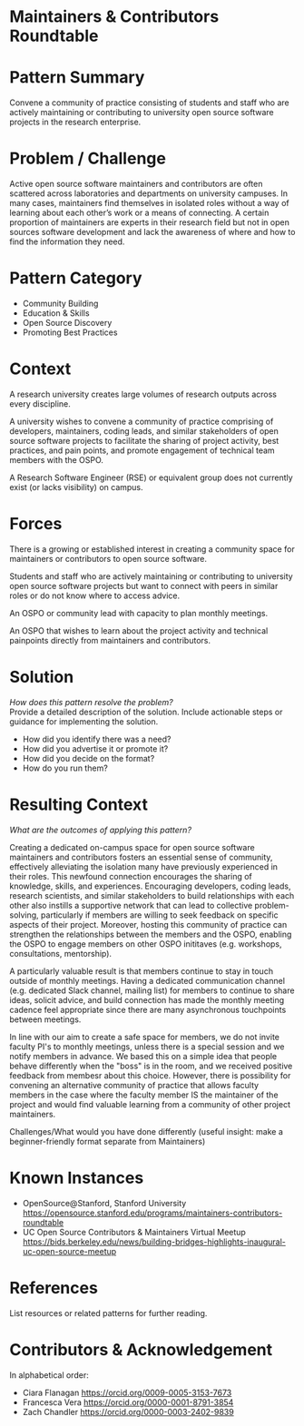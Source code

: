 # Maintainers & Contributors Roundtable

# Pattern Summary

Convene a community of practice consisting of students and staff who are actively maintaining or contributing to university open source software projects in the research enterprise.

# Problem / Challenge

Active open source software maintainers and contributors are often scattered across laboratories and departments on university campuses. In many cases, maintainers find themselves in isolated roles without a way of learning about each other’s work or a means of connecting. A certain proportion of maintainers are experts in their research field but not in open sources software development and lack the awareness of where and how to find the information they need.

# Pattern Category

- Community Building
- Education & Skills
- Open Source Discovery
- Promoting Best Practices
   
# Context

A research university creates large volumes of research outputs across every discipline.

A university wishes to convene a community of practice comprising of developers, maintainers, coding leads, and similar stakeholders of open source software projects to facilitate the sharing of project activity, best practices, and pain points, and promote engagement of technical team members with the OSPO.

A Research Software Engineer (RSE) or equivalent group does not currently exist (or lacks visibility) on campus.

# Forces

There is a growing or established interest in creating a community space for maintainers or contributors to open source software.

Students and staff who are actively maintaining or contributing to university open source software projects but want to connect with peers in similar roles or do not know where to access advice.

An OSPO or community lead with capacity to plan monthly meetings.

An OSPO that wishes to learn about the project activity and technical painpoints directly from maintainers and contributors.

# Solution

*How does this pattern resolve the problem?*  
Provide a detailed description of the solution. Include actionable steps or guidance for implementing the solution.

* How did you identify there was a need?
* How did you advertise it or promote it?
* How did you decide on the format?
* How do you run them?

# Resulting Context

*What are the outcomes of applying this pattern?*

Creating a dedicated on-campus space for open source software maintainers and contributors fosters an essential sense of community, effectively alleviating the isolation many have previously experienced in their roles. This newfound connection encourages the sharing of knowledge, skills, and experiences. Encouraging developers, coding leads, research scientists, and similar stakeholders to build relationships with each other also instills a supportive network that can lead to collective problem-solving, particularly if members are willing to seek feedback on specific aspects of their project. Moreover, hosting this community of practice can strengthen the relationships between the members and the OSPO, enabling the OSPO to engage members on other OSPO inititaves (e.g. workshops, consultations, mentorship).

A particularly valuable result is that members continue to stay in touch outside of monthly meetings. Having a dedicated communication channel (e.g. dedicated Slack channel, mailing list) for members to continue to share ideas, solicit advice, and build connection has made the monthly meeting cadence feel appropriate since there are many asynchronous touchpoints between meetings. 

In line with our aim to create a safe space for members, we do not invite faculty PI's to monthly meetings, unless there is a special session and we notify members in advance. We based this on a simple idea that people behave differently when the "boss" is in the room, and we received positive feedback from membesr about this choice. However, there is possibility for convening an alternative community of practice that allows faculty members in the case where the faculty member IS the maintainer of the project and would find valuable learning from a community of other project maintainers.

Challenges/What would you have done differently
(useful insight: make a beginner-friendly format separate from Maintainers)

# Known Instances

* OpenSource@Stanford, Stanford University https://opensource.stanford.edu/programs/maintainers-contributors-roundtable
* UC Open Source Contributors & Maintainers Virtual Meetup https://bids.berkeley.edu/news/building-bridges-highlights-inaugural-uc-open-source-meetup

# References

List resources or related patterns for further reading.

# Contributors & Acknowledgement

In alphabetical order:

* Ciara Flanagan https://orcid.org/0009-0005-3153-7673
* Francesca Vera https://orcid.org/0000-0001-8791-3854
* Zach Chandler https://orcid.org/0000-0003-2402-9839
